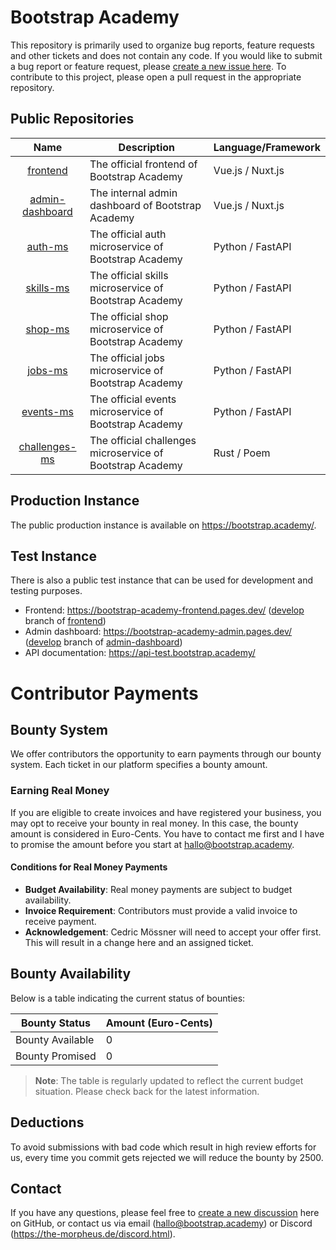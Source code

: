 # Bootstrap Academy

This repository is primarily used to organize bug reports, feature requests and other tickets and does not contain any code. If you would like to submit a bug report or feature request, please [create a new issue here](https://github.com/Bootstrap-Academy/Bootstrap-Academy/issues/new/choose). To contribute to this project, please open a pull request in the appropriate repository.

## Public Repositories
| Name | Description | Language/Framework |
|:-:|-|-|
| [frontend](https://github.com/Bootstrap-Academy/frontend) | The official frontend of Bootstrap Academy | Vue.js / Nuxt.js |
| [admin-dashboard](https://github.com/Bootstrap-Academy/admin-dashboard) | The internal admin dashboard of Bootstrap Academy | Vue.js / Nuxt.js |
| [auth-ms](https://github.com/Bootstrap-Academy/auth-ms) | The official auth microservice of Bootstrap Academy | Python / FastAPI |
| [skills-ms](https://github.com/Bootstrap-Academy/skills-ms) | The official skills microservice of Bootstrap Academy | Python / FastAPI |
| [shop-ms](https://github.com/Bootstrap-Academy/shop-ms) | The official shop microservice of Bootstrap Academy | Python / FastAPI |
| [jobs-ms](https://github.com/Bootstrap-Academy/jobs-ms) | The official jobs microservice of Bootstrap Academy | Python / FastAPI |
| [events-ms](https://github.com/Bootstrap-Academy/events-ms) | The official events microservice of Bootstrap Academy | Python / FastAPI |
| [challenges-ms](https://github.com/Bootstrap-Academy/challenges-ms) | The official challenges microservice of Bootstrap Academy | Rust / Poem |

## Production Instance
The public production instance is available on https://bootstrap.academy/.

## Test Instance
There is also a public test instance that can be used for development and testing purposes.

- Frontend: https://bootstrap-academy-frontend.pages.dev/ ([develop](https://github.com/Bootstrap-Academy/frontend/tree/develop) branch of [frontend](https://github.com/Bootstrap-Academy/frontend))
- Admin dashboard: https://bootstrap-academy-admin.pages.dev/ ([develop](https://github.com/Bootstrap-Academy/admin-dashboard/tree/develop) branch of [admin-dashboard](https://github.com/Bootstrap-Academy/admin-dashboard))
- API documentation: https://api-test.bootstrap.academy/


# Contributor Payments

## Bounty System

We offer contributors the opportunity to earn payments through our bounty system. Each ticket in our platform specifies a bounty amount.

### Earning Real Money

If you are eligible to create invoices and have registered your business, you may opt to receive your bounty in real money. In this case, the bounty amount is considered in Euro-Cents.
You have to contact me first and I have to promise the amount before you start at hallo@bootstrap.academy.

#### Conditions for Real Money Payments

- **Budget Availability**: Real money payments are subject to budget availability. 
- **Invoice Requirement**: Contributors must provide a valid invoice to receive payment.
- **Acknowledgement**: Cedric Mössner will need to accept your offer first. This will result in a change here and an assigned ticket.

## Bounty Availability

Below is a table indicating the current status of bounties:

| Bounty Status    | Amount (Euro-Cents) |
| ---------------- | ------------------- |
| Bounty Available | 0                   |
| Bounty Promised  | 0                   |

> **Note**: The table is regularly updated to reflect the current budget situation. Please check back for the latest information.

## Deductions

To avoid submissions with bad code which result in high review efforts for us, every time you commit gets rejected we will reduce the bounty by 2500.

## Contact
If you have any questions, please feel free to [create a new discussion](https://github.com/orgs/Bootstrap-Academy/discussions/new/choose) here on GitHub, or contact us via email (hallo@bootstrap.academy) or Discord (https://the-morpheus.de/discord.html).
